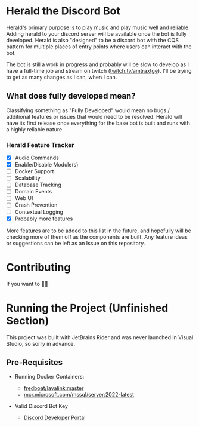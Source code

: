 ﻿# Herald the Discord Bot

Herald's primary purpose is to play music and play music well and reliable. 
Adding herald to your discord server will be available once the bot is fully 
developed. Herald is also "designed" to be a discord bot with the CQS pattern 
for multiple places of entry points where users can interact with the bot.

The bot is still a work in progress and probably will be slow to develop as I
have a full-time job and stream on twitch ([twitch.tv/amtraxtge](https://twitch.tv/amtraxtge)).
I'll be trying to get as many changes as I can, when I can.

## What does fully developed mean?

Classifying something as "Fully Developed" would mean no bugs / additional 
features or issues that would need to be resolved. Herald will have its first 
release once everything for the base bot is built and runs with a highly 
reliable nature.

### Herald Feature Tracker

- [x] Audio Commands
- [x] Enable/Disable Module(s)
- [ ] Docker Support
- [ ] Scalability
- [ ] Database Tracking
- [ ] Domain Events
- [ ] Web UI
- [ ] Crash Prevention
- [ ] Contextual Logging
- [x] Probably more features

More features are to be added to this list in the future, and hopefully will
be checking more of them off as the components are built. Any feature ideas or
suggestions can be left as an Issue on this repository.

# Contributing

If you want to 🤷‍♂️

# Running the Project (Unfinished Section)

This project was built with JetBrains Rider and was never launched in Visual
Studio, so sorry in advance.

## Pre-Requisites

- Running Docker Containers:
  - [fredboat/lavalink:master](https://hub.docker.com/r/fredboat/lavalink/)
  - [mcr.microsoft.com/mssql/server:2022-latest](https://hub.docker.com/_/microsoft-mssql-server)


- Valid Discord Bot Key
  - [Discord Developer Portal](https://discord.com/developers)
